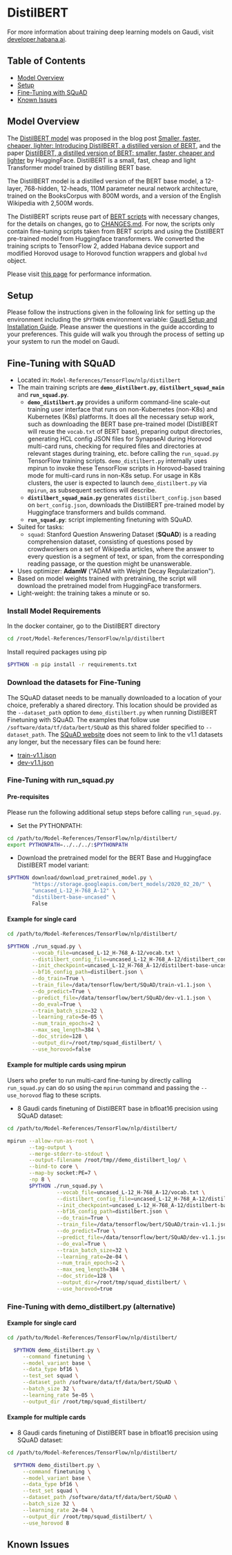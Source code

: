 # DistilBERT

For more information about training deep learning models on Gaudi, visit [developer.habana.ai](https://developer.habana.ai/resources/).

## Table of Contents

   * [Model Overview](#model-overview)
   * [Setup](#setup)
   * [Fine-Tuning with SQuAD](#fine-tuning-with-squad)
   * [Known Issues](#known-issues)

## Model Overview

The [DistilBERT model](https://huggingface.co/distilbert-base-uncased) was proposed in the blog post [Smaller, faster, cheaper, lighter: Introducing DistilBERT, a distilled version of BERT](https://medium.com/huggingface/distilbert-8cf3380435b5), and the paper [DistilBERT, a distilled version of BERT: smaller, faster, cheaper and lighter](https://arxiv.org/abs/1910.01108) by HuggingFace. DistilBERT is a small, fast, cheap and light Transformer model trained by distilling BERT base.

The DistilBERT model is a distilled version of the BERT base model, a 12-layer, 768-hidden, 12-heads, 110M parameter neural network architecture, trained on the BooksCorpus with 800M words, and a version of the English Wikipedia with 2,500M words.

The DistilBERT scripts reuse part of [BERT scripts](../bert) with necessary changes, for the details on changes, go to [CHANGES.md](./CHANGES.md). For now, the scripts only contain fine-tuning scripts taken from BERT scripts and using the DistilBERT pre-trained model from Huggingface transformers. We converted the training scripts to TensorFlow 2, added Habana device support and modified Horovod usage to Horovod function wrappers and global `hvd` object.

Please visit [this page](../../../README.md#tensorflow-model-performance) for performance information.

## Setup

Please follow the instructions given in the following link for setting up the
environment including the `$PYTHON` environment variable: [Gaudi Setup and
Installation Guide](https://github.com/HabanaAI/Setup_and_Install). Please
answer the questions in the guide according to your preferences. This guide will
walk you through the process of setting up your system to run the model on
Gaudi.

## Fine-Tuning with SQuAD

- Located in: `Model-References/TensorFlow/nlp/distilbert`
- The main training scripts are **`demo_distilbert.py`**, **`distilbert_squad_main`** and **`run_squad.py`**.
  - **`demo_distilbert.py`** provides a uniform command-line scale-out training user interface that runs on non-Kubernetes (non-K8s) and Kubernetes (K8s) platforms. It does all the necessary setup work, such as downloading the BERT base pre-trained model (DistilBERT will reuse the `vocab.txt` of BERT base), preparing output directories, generating HCL config JSON files for SynapseAI during Horovod multi-card runs, checking for required files and directories at relevant stages during training, etc. before calling the `run_squad.py` TensorFlow training scripts. `demo_distilbert.py` internally uses mpirun to invoke these TensorFlow scripts in Horovod-based training mode for multi-card runs in non-K8s setup. For usage in K8s clusters, the user is expected to launch `demo_distilbert.py` via `mpirun`, as subsequent sections will describe.
  - **`distilbert_squad_main.py`** generates `distilbert_config.json` based on `bert_config.json`, downloads the DistilBERT pre-trained model by Huggingface transformers and builds command.
  - **`run_squad.py`**: script implementing finetuning with SQuAD.
- Suited for tasks:
  - `squad`: Stanford Question Answering Dataset (**SQuAD**) is a reading comprehension dataset, consisting of questions posed by crowdworkers on a set of Wikipedia articles, where the answer to every question is a segment of text, or span, from the corresponding reading passage, or the question might be unanswerable.
- Uses optimizer: **AdamW** ("ADAM with Weight Decay Regularization").
- Based on model weights trained with pretraining, the script will download the pretrained model from HuggingFace transformers.
- Light-weight: the training takes a minute or so.

### Install Model Requirements

In the docker container, go to the DistilBERT directory
```bash
cd /root/Model-References/TensorFlow/nlp/distilbert
```
Install required packages using pip
```bash
$PYTHON -m pip install -r requirements.txt
```

### Download the datasets for Fine-Tuning

The SQuAD dataset needs to be manually downloaded to a location of your choice, preferably a shared directory. This location should be provided as the `--dataset_path` option to `demo_distilbert.py` when running DistilBERT Finetuning with SQuAD. The examples that follow use `/software/data/tf/data/bert/SQuAD` as this shared folder specified to `--dataset_path`.
The [SQuAD website](https://rajpurkar.github.io/SQuAD-explorer/) does not seem to link to the v1.1 datasets any longer,
but the necessary files can be found here:
- [train-v1.1.json](https://rajpurkar.github.io/SQuAD-explorer/dataset/train-v1.1.json)
- [dev-v1.1.json](https://rajpurkar.github.io/SQuAD-explorer/dataset/dev-v1.1.json)

### Fine-Tuning with run_squad.py

#### Pre-requisites

Please run the following additional setup steps before calling `run_squad.py`.

- Set the PYTHONPATH:
```bash
cd /path/to/Model-References/TensorFlow/nlp/distilbert/
export PYTHONPATH=../../../:$PYTHONPATH
```

- Download the pretrained model for the BERT Base and Huggingface DistilBERT model variant:
```bash
$PYTHON download/download_pretrained_model.py \
        "https://storage.googleapis.com/bert_models/2020_02_20/" \
        "uncased_L-12_H-768_A-12" \
        "distilbert-base-uncased" \
        False
```

#### Example for single card

```bash
cd /path/to/Model-References/TensorFlow/nlp/distilbert/

$PYTHON ./run_squad.py \
        --vocab_file=uncased_L-12_H-768_A-12/vocab.txt \
        --distilbert_config_file=uncased_L-12_H-768_A-12/distilbert_config.json \
        --init_checkpoint=uncased_L-12_H-768_A-12/distilbert-base-uncased.ckpt-1 \
        --bf16_config_path=distilbert.json \
        --do_train=True \
        --train_file=/data/tensorflow/bert/SQuAD/train-v1.1.json \
        --do_predict=True \
        --predict_file=/data/tensorflow/bert/SQuAD/dev-v1.1.json \
        --do_eval=True \
        --train_batch_size=32 \
        --learning_rate=5e-05 \
        --num_train_epochs=2 \
        --max_seq_length=384 \
        --doc_stride=128 \
        --output_dir=/root/tmp/squad_distilbert/ \
        --use_horovod=false
```

#### Example for multiple cards using mpirun

Users who prefer to run multi-card fine-tuning by directly calling `run_squad.py` can do so using the `mpirun` command and passing the `--use_horovod` flag to these scripts.

-  8 Gaudi cards finetuning of DistilBERT base in bfloat16 precision using SQuAD dataset:

```bash
cd /path/to/Model-References/TensorFlow/nlp/distilbert/

mpirun --allow-run-as-root \
       --tag-output \
       --merge-stderr-to-stdout \
       --output-filename /root/tmp//demo_distilbert_log/ \
       --bind-to core \
       --map-by socket:PE=7 \
       -np 8 \
       $PYTHON ./run_squad.py \
                --vocab_file=uncased_L-12_H-768_A-12/vocab.txt \
                --distilbert_config_file=uncased_L-12_H-768_A-12/distilbert_config.json \
                --init_checkpoint=uncased_L-12_H-768_A-12/distilbert-base-uncased.ckpt-1 \
                --bf16_config_path=distilbert.json \
                --do_train=True \
                --train_file=/data/tensorflow/bert/SQuAD/train-v1.1.json \
                --do_predict=True \
                --predict_file=/data/tensorflow/bert/SQuAD/dev-v1.1.json \
                --do_eval=True \
                --train_batch_size=32 \
                --learning_rate=2e-04 \
                --num_train_epochs=2 \
                --max_seq_length=384 \
                --doc_stride=128 \
                --output_dir=/root/tmp/squad_distilbert/ \
                --use_horovod=true
```

### Fine-Tuning with demo_distilbert.py (alternative)

#### Example for single card

```bash
cd /path/to/Model-References/TensorFlow/nlp/distilbert/

  $PYTHON demo_distilbert.py \
     --command finetuning \
     --model_variant base \
     --data_type bf16 \
     --test_set squad \
     --dataset_path /software/data/tf/data/bert/SQuAD \
     --batch_size 32 \
     --learning_rate 5e-05 \
     --output_dir /root/tmp/squad_distilbert/
```

#### Example for multiple cards

-  8 Gaudi cards finetuning of DistilBERT base in bfloat16 precision using SQuAD dataset:

```bash
cd /path/to/Model-References/TensorFlow/nlp/distilbert/

  $PYTHON demo_distilbert.py \
     --command finetuning \
     --model_variant base \
     --data_type bf16 \
     --test_set squad \
     --dataset_path /software/data/tf/data/bert/SQuAD \
     --batch_size 32 \
     --learning_rate 2e-04 \
     --output_dir /root/tmp/squad_distilbert/ \
     --use_horovod 8
```

## Known Issues

